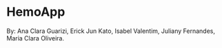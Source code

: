 # HemoApp

By: Ana Clara Guarizi, Erick Jun Kato, Isabel Valentim, Juliany Fernandes, Maria Clara Oliveira.

